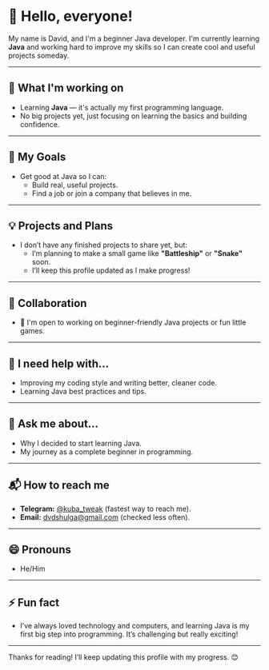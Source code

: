 # 👋 Hello, everyone!  

My name is David, and I'm a beginner Java developer. I'm currently learning **Java** and working hard to improve my skills so I can create cool and useful projects someday.  

---

## 🌱 What I'm working on  
- Learning **Java** — it's actually my first programming language.  
- No big projects yet, just focusing on learning the basics and building confidence.  

---

## 🎯 My Goals  
- Get good at Java so I can:  
  - Build real, useful projects.  
  - Find a job or join a company that believes in me.  

---

## 💡 Projects and Plans  
- I don’t have any finished projects to share yet, but:  
  - I’m planning to make a small game like **"Battleship"** or **"Snake"** soon.  
  - I’ll keep this profile updated as I make progress!  

---

## 🤝 Collaboration  
- 👯 I'm open to working on beginner-friendly Java projects or fun little games.  

---

## 🤔 I need help with...  
- Improving my coding style and writing better, cleaner code.  
- Learning Java best practices and tips.  

---

## 💬 Ask me about...  
- Why I decided to start learning Java.  
- My journey as a complete beginner in programming.  

---

## 📬 How to reach me  
- **Telegram:** [@kuba_tweak](https://t.me/kuba_tweak) (fastest way to reach me).  
- **Email:** [dvdshulga@gmail.com](mailto:dvdshulga@gmail.com) (checked less often).  

---

## 😄 Pronouns  
- He/Him  

---

## ⚡ Fun fact  
- I’ve always loved technology and computers, and learning Java is my first big step into programming. It’s challenging but really exciting!  

---

Thanks for reading! I’ll keep updating this profile with my progress. 😊  
